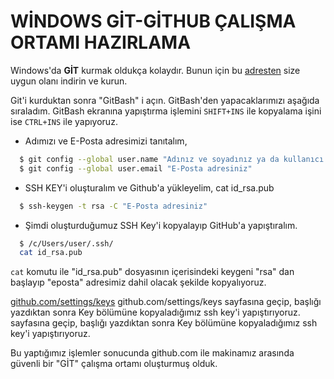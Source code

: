 # WİNDOWS GİT-GİTHUB ÇALIŞMA ORTAMI HAZIRLAMA

Windows'da **GİT** kurmak oldukça kolaydır. Bunun için bu [adresten](https://git-scm.com/download/) size uygun olanı indirin ve kurun.

Git'i kurduktan sonra "GitBash" i açın. GitBash'den yapacaklarımızı aşağıda sıraladım. GitBash ekranına yapıştırma işlemini ``SHIFT+INS`` ile  kopyalama işini ise ``CTRL+INS`` ile yapıyoruz.

- Adımızı ve E-Posta adresimizi tanıtalım,

```bash
  $ git config --global user.name "Adınız ve soyadınız ya da kullanıcı adınız"
  $ git config --global user.email "E-Posta adresiniz"
```

- SSH KEY'i oluşturalım ve Github'a yükleyelim,
cat id_rsa.pub
```bash
  $ ssh-keygen -t rsa -C "E-Posta adresiniz"
```

- Şimdi oluşturduğumuz SSH Key'i kopyalayıp GitHub'a yapıştıralım.

```bash
  $ /c/Users/user/.ssh/
  cat id_rsa.pub
```

``cat`` komutu ile "id_rsa.pub" dosyasının içerisindeki keygeni "rsa" dan başlayıp "eposta" adresimiz dahil olacak şekilde kopyalıyoruz.

[github.com/settings/keys](https://github.com/settings/keys) github.com/settings/keys sayfasına geçip, başlığı yazdıktan sonra Key bölümüne kopyaladığımız ssh key'i yapıştırıyoruz. sayfasına geçip, başlığı yazdıktan sonra Key bölümüne kopyaladığımız ssh key'i yapıştırıyoruz.

Bu yaptığımız işlemler sonucunda github.com ile makinamız arasında güvenli bir  "GİT" çalışma ortamı oluşturmuş olduk.
